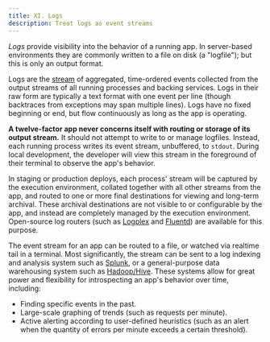 ```yaml
---
title: XI. Logs
description: Treat logs as event streams
---
```

*Logs* provide visibility into the behavior of a running app.  In server-based environments they are commonly written to a file on disk (a "logfile"); but this is only an output format.

Logs are the [stream](https://adam.herokuapp.com/past/2011/4/1/logs_are_streams_not_files/) of aggregated, time-ordered events collected from the output streams of all running processes and backing services.  Logs in their raw form are typically a text format with one event per line (though backtraces from exceptions may span multiple lines).  Logs have no fixed beginning or end, but flow continuously as long as the app is operating.

**A twelve-factor app never concerns itself with routing or storage of its output stream.**  It should not attempt to write to or manage logfiles.  Instead, each running process writes its event stream, unbuffered, to `stdout`.  During local development, the developer will view this stream in the foreground of their terminal to observe the app's behavior.

In staging or production deploys, each process' stream will be captured by the execution environment, collated together with all other streams from the app, and routed to one or more final destinations for viewing and long-term archival.  These archival destinations are not visible to or configurable by the app, and instead are completely managed by the execution environment.  Open-source log routers (such as [Logplex](https://github.com/heroku/logplex) and [Fluentd](https://github.com/fluent/fluentd)) are available for this purpose.

The event stream for an app can be routed to a file, or watched via realtime tail in a terminal.  Most significantly, the stream can be sent to a log indexing and analysis system such as [Splunk](http://www.splunk.com/), or a general-purpose data warehousing system such as [Hadoop/Hive](http://hive.apache.org/).  These systems allow for great power and flexibility for introspecting an app's behavior over time, including:

* Finding specific events in the past.
* Large-scale graphing of trends (such as requests per minute).
* Active alerting according to user-defined heuristics (such as an alert when the quantity of errors per minute exceeds a certain threshold).
